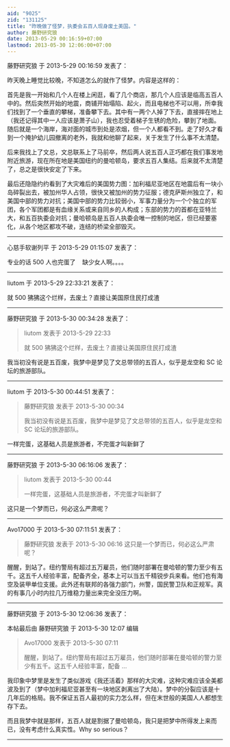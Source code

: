 ```yaml
---
aid: "9025"
zid: "131125"
title: "昨晚做了怪梦，执委会五百人现身废土美国。"
author: 藤野研究狼
date: 2013-05-29 00:16:59+07:00
lastmod: 2013-05-30 12:06:00+07:00
---
```


藤野研究狼 于 2013-5-29 00:16:59 发表了：

昨天晚上睡觉比较晚，不知道怎么的就作了怪梦。内容是这样的：

首先是我一开始和几个人在楼上闲逛，看了几个商店，那几个人应该是临高五百人中的。然后突然开始的地震，商铺开始塌陷、起火，而且电梯也不可以用，所幸我们找到了一个垂直的攀梯，准备攀下去。其中有一两个人掉了下去，直接摔在地上（我还记得其中一人应该是萧子山），我也忍受着梯子生锈的危险，攀到了地面。随后就是一个海岸，海对面的城市到处是浓烟，但一个人都看不到。走了好久才看到一个掩护幼儿园撤离的老外，我就和他聊了起来，关于发生了什么事不太清楚。

后来我找上了文总，文总联系上了马前卒，然后两人说五百人正巧都在我们事发地附近旅游，现在所在地是美国纽约的曼哈顿岛，要求五百人集结。后来就不太清楚了，总之是很快安定了下来。

最后还隐隐约约看到了大灾难后的美国势力图：加利福尼亚地区在地震后有一块小岛碎裂出去，被加州华人占领，很快又被加州的势力征服；德克萨斯州独立了，和美国中部的势力对抗；美国中部的势力比较弱小，军事力量分为一个个独立的军团，各个军团都是有血缘关系或来自同乡的人构成；东部的势力的首都在亚特兰大，和五百执委会对抗；曼哈顿岛是五百人执委会唯一控制的地区，但已经要塞化，从各个地区都攻不破，连结的桥梁全部毁灭。

---

心慈手软谢列平 于 2013-5-29 01:15:07 发表了：

专业的话 500 人也完蛋了    缺少女人啊。。。。

---

liutom 于 2013-5-29 22:33:21 发表了：

就 500 狒狒这个烂样，去废土？直接让美国原住民打成渣

---

藤野研究狼 于 2013-5-30 00:34:28 发表了：

> liutom 发表于 2013-5-29 22:33
>
> 就 500 狒狒这个烂样，去废土？直接让美国原住民打成渣

我当初没有说是五百废，我梦中是梦见了文总带领的五百人，似乎是龙空和 SC 论坛的旅游部队。

---

liutom 于 2013-5-30 00:44:51 发表了：

> 藤野研究狼 发表于 2013-5-30 00:34
>
> 我当初没有说是五百废，我梦中是梦见了文总带领的五百人，似乎是龙空和 SC 论坛的旅游部队。

一样完蛋，这基础人员是旅游者，不完蛋才叫新鲜了

---

藤野研究狼 于 2013-5-30 06:16:06 发表了：

> liutom 发表于 2013-5-30 00:44
>
> 一样完蛋，这基础人员是旅游者，不完蛋才叫新鲜了

这只是一个梦而已，何必这么严肃呢？

---

Avo17000 于 2013-5-30 07:11:51 发表了：

> 藤野研究狼 发表于 2013-5-30 06:16 这只是一个梦而已，何必这么严肃呢？

醒醒，到站了。纽约警局有超过五万雇员，他们随时部署在曼哈顿的警力至少有五千。这五千人经验丰富，配备齐全，基本上可以当五千精锐步兵来看。他们也有海空及装甲单位支援。此外还有联邦的各强力部门，州警，国民警卫队和正规军。真的有事几小时内拉几万维稳力量出来完全没压力啊。

---

藤野研究狼 于 2013-5-30 12:06:36 发表了：

本帖最后由 藤野研究狼 于 2013-5-30 12:07 编辑

> Avo17000 发表于 2013-5-30 07:11
>
> 醒醒，到站了。纽约警局有超过五万雇员，他们随时部署在曼哈顿的警力至少有五千。这五千人经验丰富，配备 ...

我印象中梦里是发生了类似游戏《我还活着》那样的大灾难，这种灾难应该全美都波及到了（梦中加利福尼亚甚至有一块地区剥离出了大陆）。梦中的分裂应该是十几年后的格局。我不保证五百人最初的实力怎么样，但在末世般的美国人人都想生存下去。

而且我梦中就是那样，五百人就是割据了曼哈顿岛，我只是把梦中所得发上来而已，没有考虑什么真实性。Why so serious？

---
